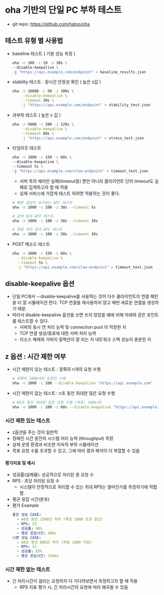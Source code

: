 # oha 기반의 단일 PC 부하 테스트 
- git repo: https://github.com/hatoo/oha

## 테스트 유형 별 사용법
- baseline 테스트 ( 기본 성능 측정 )
    ```sh
    oha -n 100 -c 10 -z 30s \
    --disable-keepalive \
    -j "https://api.example.com/endpoint" > baseline_results.json
    ```
- stability 테스트 : 장시간 안정성 확인 ( 높은 z값 )
    ```bash
    oha -n 10000 -c 50 -z 300s \
        --disable-keepalive \
        --timeout 30s \
        -j "https://api.example.com/endpoint" > stability_test.json
    ```
- 과부하 테스트 ( 높은 c 값 )
    ```bash
    oha -n 5000 -c 200 -z 120s \
        --disable-keepalive \
        --timeout 60s \
        -j "https://api.example.com/endpoint" > stress_test.json  
    ```
- 타임아웃 테스트
    ```bash
    oha -n 1000 -c 150 -z 60s \
    --disable-keepalive \
    --timeout 5s \
    -j "https://api.example.com/slow-endpoint" > timeout_test.json
  ```
  - 서버 측의 에러만 실패(timeout등) 뿐만 아니라 클라이언트 단의 timeout도 실패로 집계하고자 할 때 적용
  - 실제 서비스에 가깝게 테스트 하려면 적용하는 것이 좋다.
  ```bash
  # 빠른 응답이 요구되는 API 테스트
  oha -n 1000 -c 100 -z 30s --timeout 5s
  
  # 검색 등의 API 테스트
  oha -n 1000 -c 100 -z 30s --timeout 10s
  
  # 파일 처리 등의 API 테스트
  oha -n 1000 -c 100 -z 30s --timeout 30s
  ```
- POST 메소드 테스트
  ```bash
  oha -n 1000 -c 150 -z 60s \
    --disable-keepalive \
    --timeout 5s \
    -j "https://api.example.com/slow-endpoint" > timeout_test.json
  ```
  
## disable-keepalive 옵션
- 단일 PC에서 --disable-keepalive를 사용하는 것이 다수 클라이언트의 연결 패턴을 더 잘 시뮬레이션 한다. TCP 연결을 재사용하지 않고 매번 새로운 연결을 생성하기 때문. 
- 따라서 disable-keepalive 옵션을 쓰면 쓰지 않았을 떄에 비해 아래와 같은 포인트를 테스트할 수 있다. 
  - 서버의 동시 연 처리 능력 및 connection pool 이 적정한 지 
  - TCP 연결 생성/종료에 대한 서버 처리 능력 
  - 리소스 해제와 가비지 컬렉션이 잘 되는 지 네트워크 스택 성능이 충분한 지

## z 옵션 : 시간 제한 여부
- 시간 제한이 있는 테스트 : 정확히 n개의 요청 수행
  ```bash
  # 정확히 1000개의 요청만 수행
  oha -n 1000 -c 100 --disable-keepalive "https://api.example.com"
  ```
- 시간 제한이 없는 테스트 : n초 동안 최대한 많은 요청 수행
  ```bash
  # 60초 동안 최대한 많은 요청 수행 (목표: 1000개)
  oha -n 1000 -c 100 -z 60s --disable-keepalive "https://api.example.com"
  ```
### 시간 제한 있는 테스트
- z옵션을 주는 것이 일반적
- 정해진 시간 동안의 시스템 처리 능력 (throughput) 측정
- 실제 운영 환경과 비슷한 지속적 부하 시뮬레이션
- 목표 요청 수를 초과할 수 있고, 그에 따라 결과 해석이 더 복잡할 수 있음 

#### 평가지표 및 예시
  - 성공률(실패율): 성공적으로 처리된 총 요청 수
  - RPS : 초당 처리된 요청 수 
    - 시스템이 안정적으로 처리할 수 있는 최대 RPS는 얼마인가를 측정하기에 적합함.
  - 평균 응답 시간(분포)
  - 평가 Example
    ```yaml
    좋은 성능 CASE:
      - 60초 동안 1500건 처리 (목표 1000 초과 달성)
      - RPS: 25
      - 성공률: 98%
      - 평균 응답시간: 40ms
    나쁜 성능 CASE:
      - 60초 동안 800건 처리 (목표 1000 미달)
      - RPS: 13
      - 성공률: 85%
      - 평균 응답시간: 150ms
    ```

### 시간 제한 없는 테스트
- 긴 처리시간이 걸리는 요청까지 다 기다려보면서 측정하고자 할 때 적용
  - RPS 지표 평가 시, 긴 처리시간의 요청에 따라 왜곡될 수 있음
